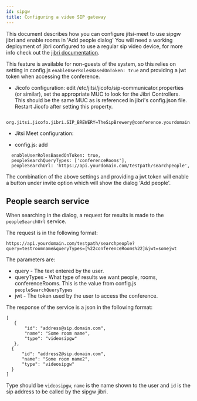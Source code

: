 ```yaml
---
id: sipgw
title: Configuring a video SIP gateway
---
```


This document describes how you can configure jitsi-meet to use sipgw jibri and enable rooms in 'Add people dialog'
You will need a working deployment of jibri configured to use a regular sip video device, for more info check out the [jibri documentation](https://github.com/jitsi/jibri/blob/master/README.md).

This feature is available for non-guests of the system, so this relies on setting in config.js ``enableUserRolesBasedOnToken: true`` and providing a jwt token when accessing the conference.

* Jicofo configuration:
edit /etc/jitsi/jicofo/sip-communicator.properties (or similar), set the appropriate MUC to look for the Jibri Controllers. This should be the same MUC as is referenced in jibri's config.json file. Restart Jicofo after setting this property.

```
  org.jitsi.jicofo.jibri.SIP_BREWERY=TheSipBrewery@conference.yourdomain.com
 ```

* Jitsi Meet configuration:
 - config.js: add 
```
  enableUserRolesBasedOnToken: true,
  peopleSearchQueryTypes: ['conferenceRooms'],
  peopleSearchUrl: 'https://api.yourdomain.com/testpath/searchpeople',
```

The combination of the above settings and providing a jwt token will enable a button under invite option which will show the dialog 'Add people'.

## People search service

When searching in the dialog, a request for results is made to the `peopleSearchUrl` service.

The request is in the following format:
```
https://api.yourdomain.com/testpath/searchpeople?query=testroomname&queryTypes=[%22conferenceRooms%22]&jwt=somejwt
```
The parameters are:
 - query - The text entered by the user.
 - queryTypes - What type of results we want people, rooms, conferenceRooms. This is the value from config.js `peopleSearchQueryTypes`
 - jwt - The token used by the user to access the conference.

The response of the service is a json in the following format:
```
[
   {
       "id": "address@sip.domain.com",
       "name": "Some room name",
       "type": "videosipgw"
   },
  {
      "id": "address2@sip.domain.com",
      "name": "Some room name2",
      "type": "videosipgw"
  }
]
```
Type should be `videosipgw`, `name` is the name shown to the user and `id` is the sip address to be called by the sipgw jibri.
